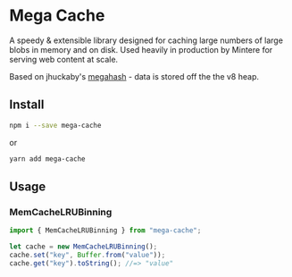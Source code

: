 # Mega Cache
 
A speedy & extensible library designed for caching large numbers of large blobs in memory and on disk. 
Used heavily in production by Mintere for serving web content at scale.

Based on jhuckaby's [megahash](https://github.com/jhuckaby/megahash) - data is stored off the the v8 heap.

## Install

```sh
npm i --save mega-cache
```

or

```sh
yarn add mega-cache
```

## Usage


### MemCacheLRUBinning

```js
import { MemCacheLRUBinning } from "mega-cache";

let cache = new MemCacheLRUBinning();
cache.set("key", Buffer.from("value"));
cache.get("key").toString(); //=> "value"
```